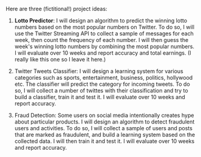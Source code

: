Here are three (fictitional!) project ideas:

1. **Lotto Predictor**: I will design an algorithm to predict the winning lotto numbers based on the most popular numbers on Twitter. To do so, I will use the Twitter Streaming API to collect a sample of messages for each week, then count the frequency of each number. I will then guess the week's winning lotto numbers by combining the most popular numbers. I will evaluate over 10 weeks and report accuracy and total earnings. (I really like this one so I leave it here.)

2. Twitter Tweets Classifier: I will design a learning system for various categories such as sports, entertainment, business, politics, hollywood etc. The classifier will predict the category for incoming tweets. To do so, I will collect a number of twittes with their classification and try to build a classifier, train it and test it. I will evaluate over 10 weeks and report accuracy.

3. Fraud Detection: Some users on social media intentionally creates hype about particular products. I will design an algorithm to detect fraudulent users and activities. To do so, I will collect a sample of users and posts that are marked as fraudulent, and build a learning system based on the collected data. I will then train it and test it. I will evaluate over 10 weeks and report accuracy.
